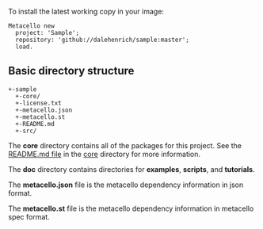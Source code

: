 To install the latest working copy in your image:

```Smalltalk
Metacello new
  project: 'Sample';
  repository: 'github://dalehenrich/sample:master';
  load.
```

## Basic directory structure

```
+-sample
  +-core/
  +-license.txt
  +-metacello.json
  +-metacello.st
  +-README.md
  +-src/
```

The **core** directory contains all of the packages  for this project. 
See the [README.md file](src/README.md) in the [core](core) directory for more information.

The **doc** directory contains directories for **examples**, **scripts**, and **tutorials**. 

The **metacello.json** file is the metacello dependency information in json format.

The **metacello.st** file is the metacello dependency information in metacello spec format.

